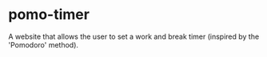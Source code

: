 # pomo-timer
A website that allows the user to set a work and break timer (inspired by the 'Pomodoro' method).
